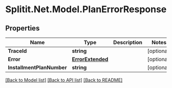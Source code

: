
# Splitit.Net.Model.PlanErrorResponse

## Properties

Name | Type | Description | Notes
------------ | ------------- | ------------- | -------------
**TraceId** | **string** |  | [optional] 
**Error** | [**ErrorExtended**](ErrorExtended.md) |  | [optional] 
**InstallmentPlanNumber** | **string** |  | [optional] 

[[Back to Model list]](../README.md#documentation-for-models)
[[Back to API list]](../README.md#documentation-for-api-endpoints)
[[Back to README]](../README.md)

